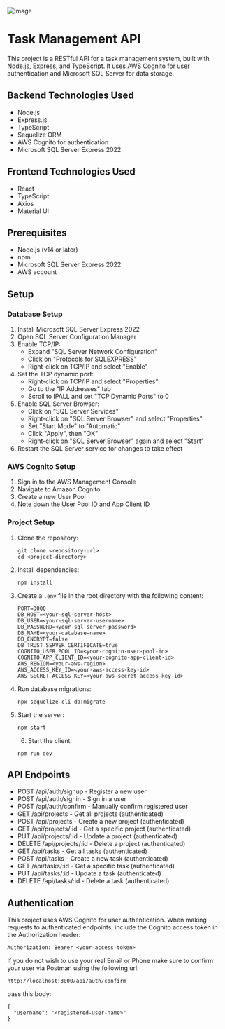![image](https://github.com/user-attachments/assets/9cb43c74-0341-4a79-9e1a-4f2fde269e9e)

# Task Management API

This project is a RESTful API for a task management system, built with Node.js, Express, and TypeScript. It uses AWS Cognito for user authentication and Microsoft SQL Server for data storage.

## Backend Technologies Used

- Node.js
- Express.js
- TypeScript
- Sequelize ORM
- AWS Cognito for authentication
- Microsoft SQL Server Express 2022

## Frontend Technologies Used
- React
- TypeScript
- Axios
- Material UI

## Prerequisites

- Node.js (v14 or later)
- npm
- Microsoft SQL Server Express 2022
- AWS account

## Setup

### Database Setup

1. Install Microsoft SQL Server Express 2022
2. Open SQL Server Configuration Manager
3. Enable TCP/IP:
   * Expand "SQL Server Network Configuration"
   * Click on "Protocols for SQLEXPRESS"
   * Right-click on TCP/IP and select "Enable"
4. Set the TCP dynamic port:
   * Right-click on TCP/IP and select "Properties"
   * Go to the "IP Addresses" tab
   * Scroll to IPALL and set "TCP Dynamic Ports" to 0
5. Enable SQL Server Browser:
   * Click on "SQL Server Services"
   * Right-click on "SQL Server Browser" and select "Properties"
   * Set "Start Mode" to "Automatic"
   * Click "Apply", then "OK"
   * Right-click on "SQL Server Browser" again and select "Start"
6. Restart the SQL Server service for changes to take effect

### AWS Cognito Setup

1. Sign in to the AWS Management Console
2. Navigate to Amazon Cognito
3. Create a new User Pool
4. Note down the User Pool ID and App Client ID

### Project Setup

1. Clone the repository:
   ```
   git clone <repository-url>
   cd <project-directory>
   ```

2. Install dependencies:
   ```
   npm install
   ```

3. Create a `.env` file in the root directory with the following content:
   ```
   PORT=3000
   DB_HOST=<your-sql-server-host>
   DB_USER=<your-sql-server-username>
   DB_PASSWORD=<your-sql-server-password>
   DB_NAME=<your-database-name>
   DB_ENCRYPT=false
   DB_TRUST_SERVER_CERTIFICATE=true
   COGNITO_USER_POOL_ID=<your-cognito-user-pool-id>
   COGNITO_APP_CLIENT_ID=<your-cognito-app-client-id>
   AWS_REGION=<your-aws-region>
   AWS_ACCESS_KEY_ID=<your-aws-access-key-id>
   AWS_SECRET_ACCESS_KEY=<your-aws-secret-access-key-id>
   ```

4. Run database migrations:
   ```
   npx sequelize-cli db:migrate
   ```

5. Start the server:
   ```
   npm start
   ```

   6. Start the client:
   ```
   npm run dev
   ```

## API Endpoints

- POST /api/auth/signup - Register a new user
- POST /api/auth/signin - Sign in a user
- POST /api/auth/confirm - Manually confirm registered user
- GET /api/projects - Get all projects (authenticated)
- POST /api/projects - Create a new project (authenticated)
- GET /api/projects/:id - Get a specific project (authenticated)
- PUT /api/projects/:id - Update a project (authenticated)
- DELETE /api/projects/:id - Delete a project (authenticated)
- GET /api/tasks - Get all tasks (authenticated)
- POST /api/tasks - Create a new task (authenticated)
- GET /api/tasks/:id - Get a specific task (authenticated)
- PUT /api/tasks/:id - Update a task (authenticated)
- DELETE /api/tasks/:id - Delete a task (authenticated)

## Authentication

This project uses AWS Cognito for user authentication. When making requests to authenticated endpoints, include the Cognito access token in the Authorization header:

```
Authorization: Bearer <your-access-token>
```
If you do not wish to use your real Email or Phone make sure to confirm your user via Postman using the following url:
```
http://localhost:3000/api/auth/confirm
```
pass this body:
```
{
  "username": "<registered-user-name>"
}
```
